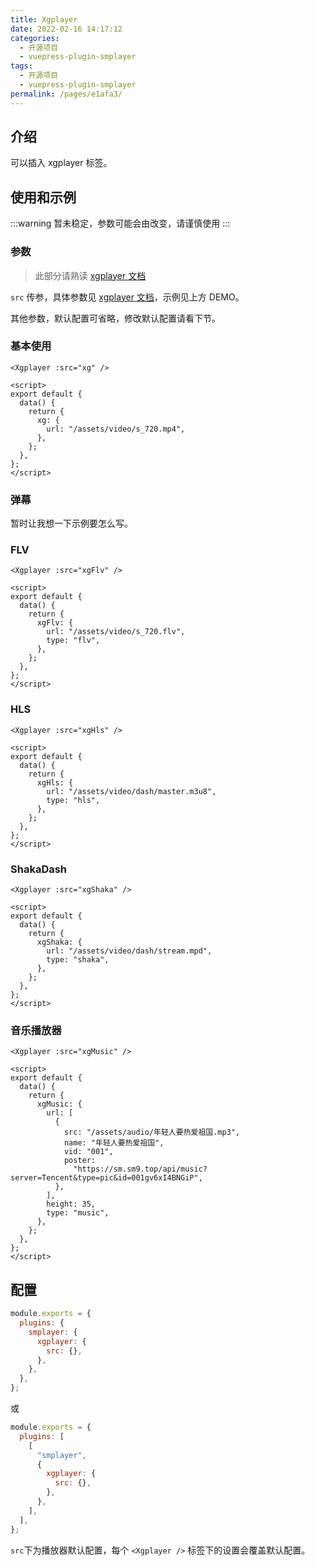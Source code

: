 ```yaml
---
title: Xgplayer
date: 2022-02-16 14:17:12
categories:
  - 开源项目
  - vuepress-plugin-smplayer
tags:
  - 开源项目
  - vuepress-plugin-smplayer
permalink: /pages/e1afa3/
---
```


## 介绍

可以插入 xgplayer 标签。

## 使用和示例

:::warning
暂未稳定，参数可能会由改变，请谨慎使用
:::

### 参数

> 此部分请熟读 [xgplayer 文档](https://v2.h5player.bytedance.com)

`src` 传参，具体参数见 [xgplayer 文档](https://v2.h5player.bytedance.com)，示例见上方 DEMO。

其他参数，默认配置可省略，修改默认配置请看下节。

### 基本使用

<Xgplayer :src="xg" />

```vue
<Xgplayer :src="xg" />

<script>
export default {
  data() {
    return {
      xg: {
        url: "/assets/video/s_720.mp4",
      },
    };
  },
};
</script>
```

### 弹幕

暂时让我想一下示例要怎么写。

### FLV

<Xgplayer :src="xgFlv" />

```vue
<Xgplayer :src="xgFlv" />

<script>
export default {
  data() {
    return {
      xgFlv: {
        url: "/assets/video/s_720.flv",
        type: "flv",
      },
    };
  },
};
</script>
```

### HLS

<Xgplayer :src="xgHls" />

```vue
<Xgplayer :src="xgHls" />

<script>
export default {
  data() {
    return {
      xgHls: {
        url: "/assets/video/dash/master.m3u8",
        type: "hls",
      },
    };
  },
};
</script>
```

### ShakaDash

<Xgplayer :src="xgShaka" />

```vue
<Xgplayer :src="xgShaka" />

<script>
export default {
  data() {
    return {
      xgShaka: {
        url: "/assets/video/dash/stream.mpd",
        type: "shaka",
      },
    };
  },
};
</script>
```

### 音乐播放器

<Xgplayer :src="xgMusic" />

```vue
<Xgplayer :src="xgMusic" />

<script>
export default {
  data() {
    return {
      xgMusic: {
        url: [
          {
            src: "/assets/audio/年轻人要热爱祖国.mp3",
            name: "年轻人要热爱祖国",
            vid: "001",
            poster:
              "https://sm.sm9.top/api/music?server=Tencent&type=pic&id=001gv6xI4BNGiP",
          },
        ],
        height: 35,
        type: "music",
      },
    };
  },
};
</script>
```

## 配置

```js
module.exports = {
  plugins: {
    smplayer: {
      xgplayer: {
        src: {},
      },
    },
  },
};
```

或

```js
module.exports = {
  plugins: [
    [
      "smplayer",
      {
        xgplayer: {
          src: {},
        },
      },
    ],
  ],
};
```

`src`下为播放器默认配置，每个 `<Xgplayer />` 标签下的设置会覆盖默认配置。

<script>
export default {
  data() {
    return {
      xg: {
        url: "/assets/video/s_720.mp4",
      },
      xgDan: {
        url: "/assets/video/s_720.mp4",
      },
      xgFlv: {
        url: "/assets/video/s_720.flv",
        type: "flv"
      },
      xgHls: {
        url: "/assets/video/dash/master.m3u8",
        type: "hls"
      },
      xgShaka: {
        url: "/assets/video/dash/stream.mpd",
        type: "shaka"
      },
      xgMusic: {
        url: [
          {
            src: "/assets/audio/年轻人要热爱祖国.mp3",
            name: "年轻人要热爱祖国",
            vid: "001",
            poster: "https://sm.sm9.top/api/music?server=Tencent&type=pic&id=001gv6xI4BNGiP"
          }
        ],
        height: 35,
        type: "music"
      },
    }
  }
}
</script>
